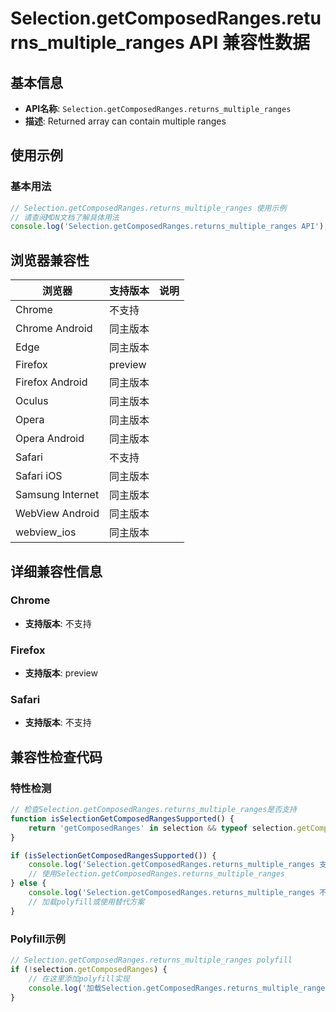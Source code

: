 # Selection.getComposedRanges.returns_multiple_ranges API 兼容性数据

## 基本信息

- **API名称**: `Selection.getComposedRanges.returns_multiple_ranges`
- **描述**: Returned array can contain multiple ranges

## 使用示例

### 基本用法

```javascript
// Selection.getComposedRanges.returns_multiple_ranges 使用示例
// 请查阅MDN文档了解具体用法
console.log('Selection.getComposedRanges.returns_multiple_ranges API');
```

## 浏览器兼容性

| 浏览器 | 支持版本 | 说明 |
|--------|----------|------|
| Chrome | 不支持 |  |
| Chrome Android | 同主版本 |  |
| Edge | 同主版本 |  |
| Firefox | preview |  |
| Firefox Android | 同主版本 |  |
| Oculus | 同主版本 |  |
| Opera | 同主版本 |  |
| Opera Android | 同主版本 |  |
| Safari | 不支持 |  |
| Safari iOS | 同主版本 |  |
| Samsung Internet | 同主版本 |  |
| WebView Android | 同主版本 |  |
| webview_ios | 同主版本 |  |

## 详细兼容性信息

### Chrome

- **支持版本**: 不支持

### Firefox

- **支持版本**: preview

### Safari

- **支持版本**: 不支持

## 兼容性检查代码

### 特性检测

```javascript
// 检查Selection.getComposedRanges.returns_multiple_ranges是否支持
function isSelectionGetComposedRangesSupported() {
    return 'getComposedRanges' in selection && typeof selection.getComposedRanges === 'function';
}

if (isSelectionGetComposedRangesSupported()) {
    console.log('Selection.getComposedRanges.returns_multiple_ranges 支持');
    // 使用Selection.getComposedRanges.returns_multiple_ranges
} else {
    console.log('Selection.getComposedRanges.returns_multiple_ranges 不支持，需要polyfill');
    // 加载polyfill或使用替代方案
}
```

### Polyfill示例

```javascript
// Selection.getComposedRanges.returns_multiple_ranges polyfill
if (!selection.getComposedRanges) {
    // 在这里添加polyfill实现
    console.log('加载Selection.getComposedRanges.returns_multiple_ranges polyfill');
}
```


